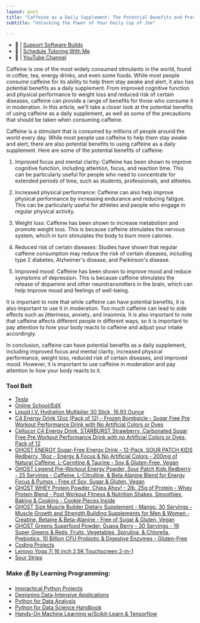 ```yaml
---
layout: post
title: "Caffeine as a Daily Supplement: The Potential Benefits and Precautions"
subtitle: "Unlocking the Power of Your Daily Cup of Joe"

---
```

- 🔗 | [Support Software Builds](https://www.buymeacoffee.com/kadad1312d)
- 🔗 | [Schedule Tutoring With Me](https://www.calendly.com/kadad1312)
- 🔗 | [YouTube Channel](https://www.youtube.com/@RealKhaledAdad)

Caffeine is one of the most widely consumed stimulants in the world, found in coffee, tea, energy drinks, and even some foods. While most people consume caffeine for its ability to help them stay awake and alert, it also has potential benefits as a daily supplement. From improved cognitive function and physical performance to weight loss and reduced risk of certain diseases, caffeine can provide a range of benefits for those who consume it in moderation. In this article, we'll take a closer look at the potential benefits of using caffeine as a daily supplement, as well as some of the precautions that should be taken when consuming caffeine.

Caffeine is a stimulant that is consumed by millions of people around the world every day. While most people use caffeine to help them stay awake and alert, there are also potential benefits to using caffeine as a daily supplement. Here are some of the potential benefits of caffeine:

1. Improved focus and mental clarity: Caffeine has been shown to improve cognitive function, including attention, focus, and reaction time. This can be particularly useful for people who need to concentrate for extended periods of time, such as students, professionals, and athletes.

2. Increased physical performance: Caffeine can also help improve physical performance by increasing endurance and reducing fatigue. This can be particularly useful for athletes and people who engage in regular physical activity.

3. Weight loss: Caffeine has been shown to increase metabolism and promote weight loss. This is because caffeine stimulates the nervous system, which in turn stimulates the body to burn more calories.

4. Reduced risk of certain diseases: Studies have shown that regular caffeine consumption may reduce the risk of certain diseases, including type 2 diabetes, Alzheimer's disease, and Parkinson's disease.

5. Improved mood: Caffeine has been shown to improve mood and reduce symptoms of depression. This is because caffeine stimulates the release of dopamine and other neurotransmitters in the brain, which can help improve mood and feelings of well-being.

It is important to note that while caffeine can have potential benefits, it is also important to use it in moderation. Too much caffeine can lead to side effects such as jitteriness, anxiety, and insomnia. It is also important to note that caffeine affects different people in different ways, so it is important to pay attention to how your body reacts to caffeine and adjust your intake accordingly.

In conclusion, caffeine can have potential benefits as a daily supplement, including improved focus and mental clarity, increased physical performance, weight loss, reduced risk of certain diseases, and improved mood. However, it is important to use caffeine in moderation and pay attention to how your body reacts to it.

### Tool Belt
- [Tesla](https://ts.la/khaled835973)
- [Online School/EdX](https://www.edx.org/?utm_source=google&utm_campaign=18736834479&utm_medium=cpc&utm_term=edx&hsa_acc=7245054034&hsa_cam=18736834479&hsa_grp=140243978342&hsa_ad=631521652739&hsa_src=g&hsa_tgt=kwd-89882436&hsa_kw=edx&hsa_mt=e&hsa_net=adwords&hsa_ver=3&gclid=Cj0KCQiA0oagBhDHARIsAI-BbgfFSx9sQrdOhE0zshO9rXNE6ZsM_6g0CsF0uBeLd3GwriWBoJtxVXwaAqA2EALw_wcB)
- [Liquid I.V. Hydration Multiplier 30 Stick, 16.93 Ounce](https://amzn.to/3ZFDjDq)
- [C4 Energy Drink 12oz (Pack of 12) - Frozen Bombsicle - Sugar Free Pre Workout Performance Drink with No Artificial Colors or Dyes](https://amzn.to/3ZEVtFy)
- [Cellucor C4 Energy Drink, STARBURST Strawberry, Carbonated Sugar Free Pre Workout Performance Drink with no Artificial Colors or Dyes, Pack of 12](https://amzn.to/3y8KJ6m)
- [GHOST ENERGY Sugar-Free Energy Drink - 12-Pack, SOUR PATCH KIDS Redberry, 16oz - Energy & Focus & No Artificial Colors - 200mg of Natural Caffeine, L-Carnitine & Taurine - Soy & Gluten-Free, Vegan](https://amzn.to/3Jeaed7)
- [GHOST Legend Pre-Workout Energy Powder, Sour Patch Kids Redberry - 25 Servings - Caffeine, L-Citrulline, & Beta Alanine Blend for Energy Focus & Pumps - Free of Soy, Sugar & Gluten, Vegan](https://amzn.to/3SOshts)
- [GHOST WHEY Protein Powder, Chips Ahoy! - 2lb, 25g of Protein - Whey Protein Blend - ­Post Workout Fitness & Nutrition Shakes, Smoothies, Baking & Cooking - Cookie Pieces Inside](https://amzn.to/3y8rGtd)
- [GHOST Size Muscle Builder Dietary Supplement - Mango, 30 Servings - Muscle Growth and Strength Building Supplements for Men & Women - Creatine, Betaine & Beta-Alanine - Free of Sugar & Gluten, Vegan](https://amzn.to/3YkH8g8)
- [GHOST Greens Superfood Powder, Guava Berry - 30 Servings - 19 Super Greens & Reds, Fruits, Vegetables, Spirulina, & Chlorella, Prebiotics, 10 Billion CFU Probiotic & Digestive Enzymes - Gluten-Free](https://amzn.to/3J8I0PN)
- [Coding Projects](https://www.buymeacoffee.com/kadad1312d)
- [Lenovo Yoga 7i 16 inch 2.5K Touchscreen 2-in-1](https://amzn.to/41CfSfY)
- [Sour Strips](https://amzn.to/3EDWUM7)

### Make 💰 By Learning Programming:

- [Impractical Python Projects](https://amzn.to/3JpCpWH)
- [Designing Data-Intensive Applications](https://amzn.to/3Hgh5Sj)
- [Python for Data Analysis](https://amzn.to/3D0C8pl)
- [Python for Data Science Handbook](https://amzn.to/3XnZ1ez)
- [Hands-On Machine Learning w/Scikit-Learn & Tensorflow](https://amzn.to/3QTWoyt)

<br>